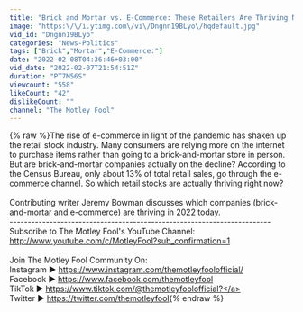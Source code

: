 ```yaml
---
title: "Brick and Mortar vs. E-Commerce: These Retailers Are Thriving Now"
image: "https:\/\/i.ytimg.com\/vi\/Dngnn19BLyo\/hqdefault.jpg"
vid_id: "Dngnn19BLyo"
categories: "News-Politics"
tags: ["Brick","Mortar","E-Commerce:"]
date: "2022-02-08T04:36:46+03:00"
vid_date: "2022-02-07T21:54:51Z"
duration: "PT7M56S"
viewcount: "558"
likeCount: "42"
dislikeCount: ""
channel: "The Motley Fool"
---
```

{% raw %}The rise of e-commerce in light of the pandemic has shaken up the retail stock industry. Many consumers are relying more on the internet to purchase items rather than going to a brick-and-mortar store in person. But are brick-and-mortar companies actually on the decline? According to the Census Bureau, only about 13% of total retail sales, go through the e-commerce channel. So which retail stocks are actually thriving right now?<br /> <br />Contributing writer Jeremy Bowman discusses which companies (brick-and-mortar and e-commerce) are thriving in 2022 today.  <br />------------------------------------------------------------------------<br />Subscribe to The Motley Fool's YouTube Channel: <br /><a rel="nofollow" target="blank" href="http://www.youtube.com/c/MotleyFool?sub_confirmation=1">http://www.youtube.com/c/MotleyFool?sub_confirmation=1</a><br /><br />Join The Motley Fool Community On:<br />Instagram ► <a rel="nofollow" target="blank" href="https://www.instagram.com/themotleyfoolofficial/">https://www.instagram.com/themotleyfoolofficial/</a><br />Facebook ► <a rel="nofollow" target="blank" href="https://www.facebook.com/themotleyfool">https://www.facebook.com/themotleyfool</a><br />TikTok ► <a rel="nofollow" target="blank" href="https://www.tiktok.com/@themotleyfoolofficial?">https://www.tiktok.com/@themotleyfoolofficial?</a><br />Twitter ► <a rel="nofollow" target="blank" href="https://twitter.com/themotleyfool">https://twitter.com/themotleyfool</a>{% endraw %}
